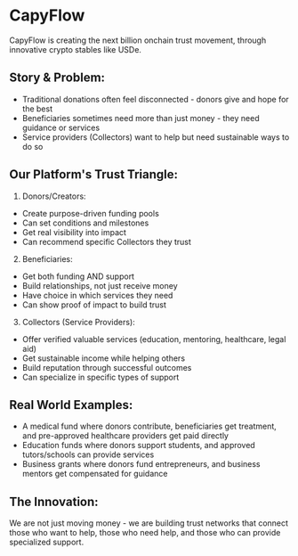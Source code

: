 # CapyFlow

CapyFlow is creating the next billion onchain trust movement, through innovative crypto stables like USDe.

## Story & Problem:
- Traditional donations often feel disconnected - donors give and hope for the best
- Beneficiaries sometimes need more than just money - they need guidance or services
- Service providers (Collectors) want to help but need sustainable ways to do so

## Our Platform's Trust Triangle:

1. Donors/Creators:
- Create purpose-driven funding pools
- Can set conditions and milestones
- Get real visibility into impact
- Can recommend specific Collectors they trust

2. Beneficiaries:
- Get both funding AND support
- Build relationships, not just receive money
- Have choice in which services they need
- Can show proof of impact to build trust

3. Collectors (Service Providers):
- Offer verified valuable services (education, mentoring, healthcare, legal aid)
- Get sustainable income while helping others
- Build reputation through successful outcomes
- Can specialize in specific types of support

## Real World Examples:
- A medical fund where donors contribute, beneficiaries get treatment, and pre-approved healthcare providers get paid directly
- Education funds where donors support students, and approved tutors/schools can provide services
- Business grants where donors fund entrepreneurs, and business mentors get compensated for guidance

## The Innovation:
We are not just moving money - we are building trust networks that connect those who want to help, those who need help, and those who can provide specialized support.
